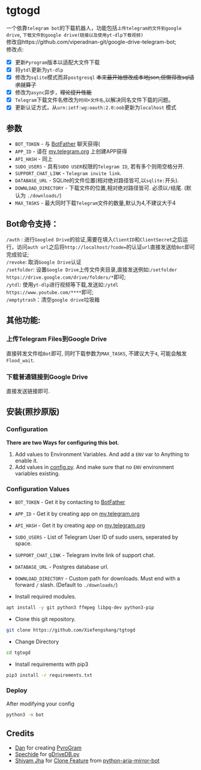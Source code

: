 # tgtogd
一个依靠`telegram bot`的下载机器人，功能包括`上传telegram的文件到google drive`, `下载文件到google drive(链接以及使用yt-dlp下载视频)`  
修改自https://github.com/viperadnan-git/google-drive-telegram-bot;  
修改点:
- [X] 更新`Pyrogram`版本以适配大文件下载
- [X] 将`ytdl`更新为`yt-dlp`
- [X] 修改为`sqlite`模式而非`postgresql` ~~本来最开始想改成本地json,但懒得改sql请求就算了~~
- [X] 修改为`async`异步，~~理论提升性能~~
- [X] `Telegram`下载文件名修改为`时间+文件名`,以解决同名文件下载的问题。
- [X] 更新认证方式，从`urn:ietf:wg:oauth:2.0:oob`更新为`localhost` 模式
## 参数
- `BOT_TOKEN` - 与 [BotFather](https://t.me/botfather) 聊天获得(
- `APP_ID` - 请在 [my.telegram.org](https://my.telegram.org/apps) 上创建APP获得
- `API_HASH` - 同上
- `SUDO_USERS` - 具有`SUDO USER`权限的`Telegram ID`, 若有多个则用空格分开.
- `SUPPORT_CHAT_LINK` - `Telegram invite link`.
- `DATABASE_URL` - SQLite的文件位置(相对绝对路径皆可,以`sqlite:`开头).
- `DOWNLOAD_DIRECTORY` - 下载文件的位置,相对绝对路径皆可. 必须以`/`结尾. (默认为 `./downloads/`)
- `MAX_TASKS` - 最大同时下载`Telegram`文件的数量,默认为4,不建议大于4
## Bot命令支持：
`/auth` : 进行`Googled Drive`的验证,需要在填入`ClientID`和`ClientSecret`之后运行，访问`auth url`之后将`http://localhost/?code=`的认证`url`直接发送给`Bot`即可完成验证;  
`/revoke`: 取消`Google Drive`认证  
`/setfolder`: 设置`Google Drive`上传文件夹目录,直接发送例如:`/setfolder https://drive.google.com/drive/folders/*`即可;  
`/ytdl`: 使用`yt-dlp`进行视频等下载,发送如:`/ytdl https://www.youtube.com/****`即可;  
`/emptytrash`：清空`google drive`垃圾箱
## 其他功能:
### 上传Telegram Files到Google Drive
直接转发文件给`Bot`即可, 同时下载参数为`MAX_TASKS`, 不建议大于`4`, 可能会触发`Flood_wait`.
### 下载普通链接到Google Drive
直接发送链接即可.
## 安装(照抄原版)
### Configuration
**There are two Ways for configuring this bot.**
1. Add values to Environment Variables. And add a `ENV` var to Anything to enable it.
2. Add values in [config.py](./bot/config.py). And make sure that no `ENV` environment variables existing.

### Configuration Values
- `BOT_TOKEN` - Get it by contacting to [BotFather](https://t.me/botfather)
- `APP_ID` - Get it by creating app on [my.telegram.org](https://my.telegram.org/apps)
- `API_HASH` - Get it by creating app on [my.telegram.org](https://my.telegram.org/apps)
- `SUDO_USERS` - List of Telegram User ID of sudo users, seperated by space.
- `SUPPORT_CHAT_LINK` - Telegram invite link of support chat.
- `DATABASE_URL` - Postgres database url.
- `DOWNLOAD_DIRECTORY` - Custom path for downloads. Must end with a forward `/` slash. (Default to `./downloads/`)

- Install required modules.
```sh
apt install -y git python3 ffmpeg libpq-dev python3-pip
```
- Clone this git repository.
```sh 
git clone https://github.com/Xiefengshang/tgtogd
```
- Change Directory
```sh 
cd tgtogd
```
- Install requirements with pip3
```sh 
pip3 install -r requirements.txt
```
### Deploy
After modifying your config
```sh 
python3 -m bot
```
## Credits
- [Dan](https://github.com/delivrance) for creating [PyroGram](https://pyrogram.org)
- [Spechide](https://github.com/Spechide) for [gDriveDB.py](./bot/helpers/sql_helper/gDriveDB.py)
- [Shivam Jha](https://github.com/lzzy12) for [Clone Feature](./bot/helpers/gdrive_utils/gDrive.py) from [python-aria-mirror-bot](https://github.com/lzzy12/python-aria-mirror-bot)
